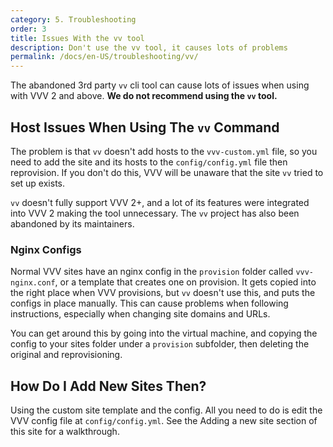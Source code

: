 ```yaml
---
category: 5. Troubleshooting
order: 3
title: Issues With the vv tool
description: Don't use the vv tool, it causes lots of problems
permalink: /docs/en-US/troubleshooting/vv/
---
```


The abandoned 3rd party `vv` cli tool can cause lots of issues when using with VVV 2 and above. **We do not recommend using the `vv` tool.**

## Host Issues When Using The `vv` Command

The problem is that `vv` doesn't add hosts to the `vvv-custom.yml` file, so you need to add the site and its hosts to the `config/config.yml` file then reprovision. If you don't do this, VVV will be unaware that the site `vv` tried to set up exists.

`vv` doesn't fully support VVV 2+, and a lot of its features were integrated into VVV 2 making the tool unnecessary. The `vv` project has also been abandoned by its maintainers.

### Nginx Configs

Normal VVV sites have an nginx config in the `provision` folder called `vvv-nginx.conf`, or a template that creates one on provision. It gets copied into the right place when VVV provisions, but `vv` doesn't use this, and puts the configs in place manually. This can cause problems when following instructions, especially when changing site domains and URLs.

You can get around this by going into the virtual machine, and copying the config to your sites folder under a `provision` subfolder, then deleting the original and reprovisioning.

## How Do I Add New Sites Then?

Using the custom site template and the config. All you need to do is edit the VVV config file at `config/config.yml`. See the Adding a new site section of this site for a walkthrough.
